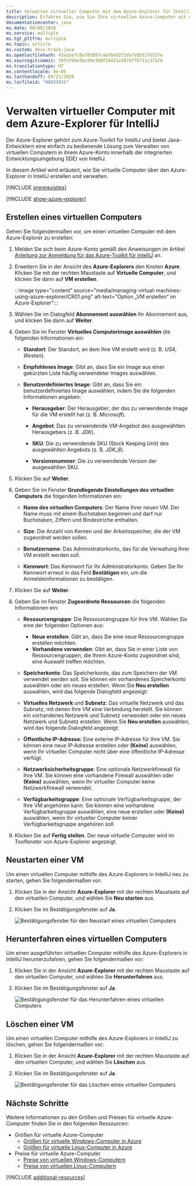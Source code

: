 ```yaml
---
title: Verwalten virtueller Computer mit dem Azure-Explorer für IntelliJ
description: Erfahren Sie, wie Sie Ihre virtuellen Azure-Computer mit dem Azure-Explorer für IntelliJ verwalten.
documentationcenter: java
ms.date: 09/09/2020
ms.service: multiple
ms.tgt_pltfrm: multiple
ms.topic: article
ms.custom: devx-track-java
ms.openlocfilehash: 43aa5efc8a783887c4af0e62f2da7d3b51f652fe
ms.sourcegitcommit: 39f3f69e3be39e30df28421a30747f6711c37a7b
ms.translationtype: HT
ms.contentlocale: de-DE
ms.lasthandoff: 09/21/2020
ms.locfileid: "90831931"
---
```

# <a name="manage-virtual-machines-by-using-the-azure-explorer-for-intellij"></a>Verwalten virtueller Computer mit dem Azure-Explorer für IntelliJ

Der Azure-Explorer gehört zum Azure-Toolkit für IntelliJ und bietet Java-Entwicklern eine einfach zu bedienende Lösung zum Verwalten von virtuellen Computern in ihrem Azure-Konto innerhalb der integrierten Entwicklungsumgebung (IDE) von IntelliJ.

In diesem Artikel wird erläutert, wie Sie virtuelle Computer über den Azure-Explorer in IntelliJ erstellen und verwalten.

[!INCLUDE [prerequisites](includes/prerequisites.md)]

[!INCLUDE [show-azure-explorer](includes/show-azure-explorer.md)]

## <a name="create-a-virtual-machine"></a>Erstellen eines virtuellen Computers

Gehen Sie folgendermaßen vor, um einen virtuellen Computer mit dem Azure-Explorer zu erstellen: 

1. Melden Sie sich beim Azure-Konto gemäß den Anweisungen im Artikel [Anleitung zur Anmeldung für das Azure-Toolkit für IntelliJ] an.

2. Erweitern Sie in der Ansicht des **Azure-Explorers** den Knoten **Azure**. Klicken Sie mit der rechten Maustaste auf **Virtuelle Computer**, und klicken Sie dann auf **VM erstellen**. 
 
   :::image type="content" source="media/managing-virtual-machines-using-azure-explorer/CR01.png" alt-text="Option „VM erstellen“ im Azure-Explorer":::

3. Wählen Sie im Dialogfeld **Abonnement auswählen** Ihr Abonnement aus, und klicken Sie dann auf **Weiter**. 

4. Geben Sie im Fenster **Virtuelles Computerimage auswählen** die folgenden Informationen ein:

   * **Standort**: Der Standort, an dem Ihre VM erstellt wird (z. B. *USA, Westen*). 

   * **Empfohlenes Image**: Gibt an, dass Sie ein Image aus einer gekürzten Liste häufig verwendeter Images auswählen.

   * **Benutzerdefiniertes Image**: Gibt an, dass Sie ein benutzerdefiniertes Image auswählen, indem Sie die folgenden Informationen angeben:

      * **Herausgeber**: Der Herausgeber, der das zu verwendende Image für die VM erstellt hat (z. B. *Microsoft*).

      * **Angebot**: Das zu verwendende VM-Angebot des ausgewählten Herausgebers (z. B. *JDK*).

      * **SKU**: Die zu verwendende SKU (Stock Keeping Unit) des ausgewählten Angebots (z. B. *JDK_8*).

      * **Versionsnummer**: Die zu verwendende Version der ausgewählten SKU.

5. Klicken Sie auf **Weiter**. 

6. Geben Sie im Fenster **Grundlegende Einstellungen des virtuellen Computers** die folgenden Informationen ein:

   * **Name des virtuellen Computers**: Der Name Ihrer neuen VM. Der Name muss mit einem Buchstaben beginnen und darf nur Buchstaben, Ziffern und Bindestriche enthalten.

   * **Size**: Die Anzahl von Kernen und der Arbeitsspeicher, die der VM zugeordnet werden sollen.

   * **Benutzername**: Das Administratorkonto, das für die Verwaltung Ihrer VM erstellt werden soll.

   * **Kennwort**: Das Kennwort für Ihr Administratorkonto. Geben Sie Ihr Kennwort erneut in das Feld **Bestätigen** ein, um die Anmeldeinformationen zu bestätigen.

7. Klicken Sie auf **Weiter**. 

8. Geben Sie im Fenster **Zugeordnete Ressourcen** die folgenden Informationen ein:

   * **Ressourcengruppe**: Die Ressourcengruppe für Ihre VM. Wählen Sie eine der folgenden Optionen aus:
      * **Neue erstellen**: Gibt an, dass Sie eine neue Ressourcengruppe erstellen möchten.
      * **Vorhandene verwenden**: Gibt an, dass Sie in einer Liste von Ressourcengruppen, die Ihrem Azure-Konto zugeordnet sind, eine Auswahl treffen möchten.

   * **Speicherkonto**: Das Speicherkonto, das zum Speichern der VM verwendet werden soll. Sie können ein vorhandenes Speicherkonto auswählen oder ein neues erstellen. Wenn Sie **Neu erstellen** auswählen, wird das folgende Dialogfeld angezeigt:

   * **Virtuelles Netzwerk** und **Subnetz**: Das virtuelle Netzwerk und das Subnetz, mit denen Ihre VM eine Verbindung herstellt. Sie können ein vorhandenes Netzwerk und Subnetz verwenden oder ein neues Netzwerk und Subnetz erstellen. Wenn Sie **Neu erstellen** auswählen, wird das folgende Dialogfeld angezeigt:

   * **Öffentliche IP-Adresse:** Eine externe IP-Adresse für Ihre VM. Sie können eine neue IP-Adresse erstellen oder **(Keine)** auswählen, wenn Ihr virtueller Computer nicht über eine öffentliche IP-Adresse verfügt. 

   * **Netzwerksicherheitsgruppe**: Eine optionale Netzwerkfirewall für Ihre VM. Sie können eine vorhandene Firewall auswählen oder **(Keine)** auswählen, wenn Ihr virtueller Computer keine Netzwerkfirewall verwendet. 

   * **Verfügbarkeitsgruppe**: Eine optionale Verfügbarkeitsgruppe, der Ihre VM angehören kann. Sie können eine vorhandene Verfügbarkeitsgruppe auswählen, eine neue erstellen oder **(Keine)** auswählen, wenn Ihr virtueller Computer keiner Verfügbarkeitsgruppe angehören soll.

9. Klicken Sie auf **Fertig stellen**. Der neue virtuelle Computer wird im Toolfenster von Azure-Explorer angezeigt. 

## <a name="restart-a-virtual-machine"></a>Neustarten einer VM

Um einen virtuellen Computer mithilfe des Azure-Explorers in IntelliJ neu zu starten, gehen Sie folgendermaßen vor:

1. Klicken Sie in der Ansicht **Azure-Explorer** mit der rechten Maustaste auf den virtuellen Computer, und wählen Sie **Neu starten** aus.

2. Klicken Sie im Bestätigungsfenster auf **Ja**. 

   ![Bestätigungsfenster für den Neustart eines virtuellen Computers][RE02]

## <a name="shut-down-a-virtual-machine"></a>Herunterfahren eines virtuellen Computers

Um einen ausgeführten virtuellen Computer mithilfe des Azure-Explorers in IntelliJ herunterzufahren, gehen Sie folgendermaßen vor:

1. Klicken Sie in der Ansicht **Azure-Explorer** mit der rechten Maustaste auf den virtuellen Computer, und wählen Sie **Herunterfahren** aus.

2. Klicken Sie im Bestätigungsfenster auf **Ja**. 

   ![Bestätigungsfenster für das Herunterfahren eines virtuellen Computers][SH02]

## <a name="delete-a-virtual-machine"></a>Löschen einer VM

Um einen virtuellen Computer mithilfe des Azure-Explorers in IntelliJ zu löschen, gehen Sie folgendermaßen vor:

1. Klicken Sie in der Ansicht **Azure-Explorer** mit der rechten Maustaste auf den virtuellen Computer, und wählen Sie **Löschen** aus.

2. Klicken Sie im Bestätigungsfenster auf **Ja**. 

   ![Bestätigungsfenster für das Löschen eines virtuellen Computers][DE02]

## <a name="next-steps"></a>Nächste Schritte

Weitere Informationen zu den Größen und Preisen für virtuelle Azure-Computer finden Sie in den folgenden Ressourcen:

* Größen für virtuelle Azure-Computer
  * [Größen für virtuelle Windows-Computer in Azure]
  * [Größen für virtuelle Linux-Computer in Azure]
* Preise für virtuelle Azure-Computer
  * [Preise von virtuellen Windows-Computern]
  * [Preise von virtuellen Linux-Computern]

[!INCLUDE [additional-resources](includes/additional-resources.md)]

<!-- URL List -->

[Anleitung zur Anmeldung für das Azure-Toolkit für IntelliJ]: ./sign-in-instructions.md
[Größen für virtuelle Windows-Computer in Azure]: /azure/virtual-machines/sizes
[Größen für virtuelle Linux-Computer in Azure]: /azure/virtual-machines/sizes
[Preise von virtuellen Windows-Computern]: https://azure.microsoft.com/pricing/details/virtual-machines/windows/
[Preise von virtuellen Linux-Computern]: https://azure.microsoft.com/pricing/details/virtual-machines/linux/

<!-- IMG List -->

[RE01]: media/managing-virtual-machines-using-azure-explorer/RE01.png
[RE02]: media/managing-virtual-machines-using-azure-explorer/RE02.png

[SH01]: media/managing-virtual-machines-using-azure-explorer/SH01.png
[SH02]: media/managing-virtual-machines-using-azure-explorer/SH02.png

[DE01]: media/managing-virtual-machines-using-azure-explorer/DE01.png
[DE02]: media/managing-virtual-machines-using-azure-explorer/DE02.png

[CR01]: media/managing-virtual-machines-using-azure-explorer/CR01.png
[CR02]: media/managing-virtual-machines-using-azure-explorer/CR02.png
[CR03]: media/managing-virtual-machines-using-azure-explorer/CR03.png
[CR04]: media/managing-virtual-machines-using-azure-explorer/CR04.png
[CR05]: media/managing-virtual-machines-using-azure-explorer/CR05.png
[CR06]: media/managing-virtual-machines-using-azure-explorer/CR06.png
[CR07]: media/managing-virtual-machines-using-azure-explorer/CR07.png
[CR08]: media/managing-virtual-machines-using-azure-explorer/CR08.png
